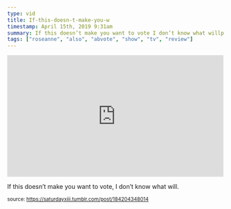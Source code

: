 ```yaml
---
type: vid
title: If-this-doesn-t-make-you-w
timestamp: April 15th, 2019 9:31am
summary: If this doesn’t make you want to vote I don’t know what willp 
tags: ["roseanne", "also", "abvote", "show", "tv", "review"]
---
```

<iframe width="500" height="281"  id="youtube_iframe" src="https://www.youtube.com/embed/QRwIosijD3A?feature=oembed&amp;enablejsapi=1&amp;origin=http://safe.txmblr.com&amp;wmode=opaque" frameborder="0" allow="accelerometer; autoplay; clipboard-write; encrypted-media; gyroscope; picture-in-picture" allowfullscreen></iframe>                    
                                            
If this doesn’t make you want to vote, I don’t know what will.
 
                                                    
<small>source: https://saturdayxiii.tumblr.com/post/184204348014</small>